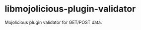 libmojolicious-plugin-validator
===============================

Mojolicious plugin validator for GET/POST data.